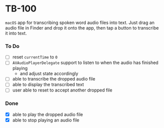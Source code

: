 # TB-100

`macOS` app for transcribing spoken word audio files into text. Just drag an audio file in Finder and drop it onto the app, then tap a button to transcribe it into text.

### To Do
  - [ ] reset `currentTime` to `0`
- [ ] `AVAudioPlayerDelegate` support to listen to when the audio has finished playing
  - and adjust state accordingly
- [ ] able to transcribe the dropped audio file
- [ ] able to display the transcribed text
- [ ] user able to reset to accept another dropped file

### Done
- [x] able to play the dropped audio file
- [x] able to stop playing an audio file
